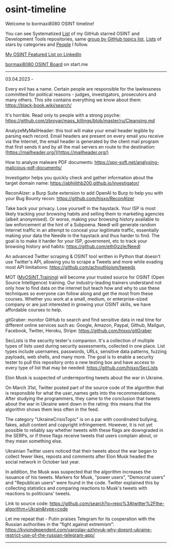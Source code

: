 # osint-timeline

Welcome to bormaxi8080 OSINT timeline!

You can see Systematized [List](https://github.com/bormaxi8080/github-starred-repos-builder/blob/main/starred_repos.md) of my GitHub starred OSINT and Development Tools repositories, same [group by GitHub topics list](https://github.com/bormaxi8080/starred), [Lists](https://github.com/bormaxi8080?tab=stars) of stars by categories and [People](https://github.com/bormaxi8080?tab=following) I follow.

[My OSINT Featured List on LinkedIn](https://www.linkedin.com/in/maxim-marshak/details/featured/)

[bormaxi8080 OSINT Board](https://start.me/p/X2G0DB/bormaxi8080-osint-board) on start.me

----

03.04.2023 -

Every evil has a name. Certain people are responsible for the lawlessness committed for political reasons - judges, investigators, prosecutors and many others. This site contains everything we know about them: https://black-book.wiki/search/


It's horrible. Read only to people with a strong psyche: https://github.com/zbroyar/mass_killings/blob/master/ru/Cleansing.md


AnalyzeMyMailHeader: this tool will make your email header legible by parsing each record. Email headers are present on every email you receive via the Internet, the email header is generated by the client mail program that first sends it and by all the mail servers en route to the destination: [https://mailheader.org/](https://mailheader.org/)


How to analyze malware PDF documents: https://spy-soft.net/analysing-malicious-pdf-documents/


Investigator helps you quickly check and gather information about the target domain name: https://abhijithb200.github.io/investigator/


ReconAIzer: a Burp Suite extension to add OpenAI to Burp to help you with your Bug Bounty recon: https://github.com/hisxo/ReconAIzer


Take back your privacy. Lose yourself in the haystack. Your ISP is most likely tracking your browsing habits and selling them to marketing agencies (albeit anonymised). Or worse, making your browsing history available to law enforcement at the hint of a Subpoena. Needl will generate random Internet traffic in an attempt to conceal your legitimate traffic, essentially making your data the Needle in the haystack and thus harder to find. The goal is to make it harder for your ISP, government, etc to track your browsing history and habits: https://github.com/eth0izzle/Needl

An advanced Twitter scraping & OSINT tool written in Python that doesn't use Twitter's API, allowing you to scrape a Tweets and more while evading most API limitations: https://github.com/achyuthjoism/tweeds


MOT ([MyOSINT.Training](http://myosint.training/)) will become your trusted source for OSINT (Open Source Intelligence) training. Our industry-leading trainers understand not only how to find data on the internet but teach how and why to use these techniques so everyone can follow along and get the most from these courses. Whether you work at a small, medium, or enterprise-sized company or are just interested in growing your OSINT skills, we have affordable courses to help.


gitGraber: monitor GitHub to search and find sensitive data in real time for different online services such as: Google, Amazon, Paypal, Github, Mailgun, Facebook, Twitter, Heroku, Stripe: https://github.com/hisxo/gitGraber


SecLists is the security tester's companion. It's a collection of multiple types of lists used during security assessments, collected in one place. List types include usernames, passwords, URLs, sensitive data patterns, fuzzing payloads, web shells, and many more. The goal is to enable a security tester to pull this repository onto a new testing box and have access to every type of list that may be needed: https://github.com/hisxo/SecLists


Elon Musk is suspected of underreporting tweets about the war in Ukraine.  
  
On March 31st, Twitter posted part of the source code of the algorithm that is responsible for what the user_names gets into the recommendations. After studying the programmers, they came to the conclusion that tweets about the war in Ukraine went down in the rating: this means that the algorithm shows them less often in the feed.  
  
The category "UkraineCrisisTopic" is on a par with coordinated bullying, fakes, adult content and copyright infringement. However, it is not yet possible to reliably say whether tweets with these flags are downgraded in the SERPs, or if these flags receive tweets that users complain about, or they mean something else.  
  
Ukrainian Twitter users noticed that their tweets about the war began to collect fewer likes, reposts and comments after Elon Musk headed the social network in October last year.  
  
In addition, the Musk was suspected that the algorithm increases the issuance of his tweets. Markers for Musk, "power users", "Democrat users" and "Republican users" were found in the code. Twitter explained this by collecting statistics and comparing reactions to Musk's tweets with reactions to politicians' tweets.

Link to source code: https://github.com/search?q=repo%3Atwitter%2Fthe-algorithm+Ukrain&type=code


Let me repeat that - Putin praises Telegram for its cooperation with the Russian authorities in the “fight against extremism”: https://kyivindependent.com/yaroslav-azhnyuk-why-doesnt-ukraine-restrict-use-of-the-russian-telegram-app/


----

